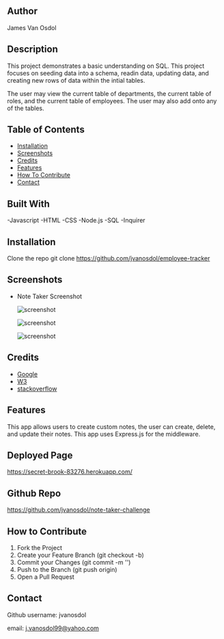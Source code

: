 ## <Employee-Tracker>

## Author

James Van Osdol

## Description

This project demonstrates a basic understanding on SQL. This project focuses on seeding data into a schema, readin data, updating data, and creating new rows of data within the intial tables. 

The user may view the current table of departments, the current table of roles, and the current table of employees. The user may also add onto any of the tables. 

## Table of Contents

- [Installation](#installation)
- [Screenshots](#screenshots)
- [Credits](#credits)
- [Features](#features)
- [How To Contribute](#how-to-contribute)
- [Contact](#contact)


## Built With

-Javascript
-HTML
-CSS
-Node.js
-SQL
-Inquirer



## Installation

Clone the repo
git clone https://github.com/jvanosdol/employee-tracker


## Screenshots


- Note Taker Screenshot


  ![screenshot](/public/assets/images/note-taker-home.png)
  
  ![screenshot](/public/assets/images/note-taker-menu.png)

  ![screenshot](/public/assets/images/note-taker-item.png)


## Credits

- [Google](https://www.google.com)
- [W3](https://www.w3schools.com)
- [stackoverflow](https://stackoverflow.com/)

## Features

This app allows users to create custom notes, the user can create, delete, and update their notes. This app uses Express.js for the middleware. 


## Deployed Page

https://secret-brook-83276.herokuapp.com/

## Github Repo

https://github.com/jvanosdol/note-taker-challenge


## How to Contribute

1. Fork the Project
2. Create your Feature Branch (git checkout -b)
3. Commit your Changes (git commit -m '')
4. Push to the Branch (git push origin)
5. Open a Pull Request


## Contact

Github username: jvanosdol

email: j.vanosdol99@yahoo.com

